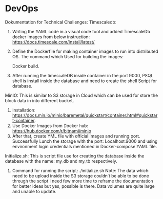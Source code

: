 # DevOps

Dokumentation for Technical Challenges: 
Timescaledb: 
1.	Writing the YAML code in a visual code tool and added TimescaleDb docker images from below instruction: https://docs.timescale.com/install/latest/
2.	Define the Dockerfile for making container images to run into distributed OS. The command which Used for building the images: 

      Docker build.
3.	After running the timescaleDB inside container in the port 9000, PSQL shell is install inside the database and need to create the shell Script for database.


MinIO:  This is similar to S3 storage in Cloud which can be used for store the block data in into different bucket.
1.	Installation:  https://docs.min.io/minio/baremetal/quickstart/container.html#quickstart-container.
2.	Use Docker Images from Docker hub: https://hub.docker.com/r/bitnami/minio
3.	After that, create YML file with official images and running port. Successfully Lunch the storage with the port: Localhost:9000 and using environment login credentials mentioned in Docker-compose.YAML file.


Initialize.sh: This is script file use for creating the database inside the database with the name: my_db and my_tb respectively.
1.	Command for running the script: ./initialize.sh
Note: The data which need to be upload inside the S3 storage couldn’t be able to be done through the script I need few more time to reframe the documentation for better ideas but yes, possible is there. Data volumes are quite large and unable to update. 



 
